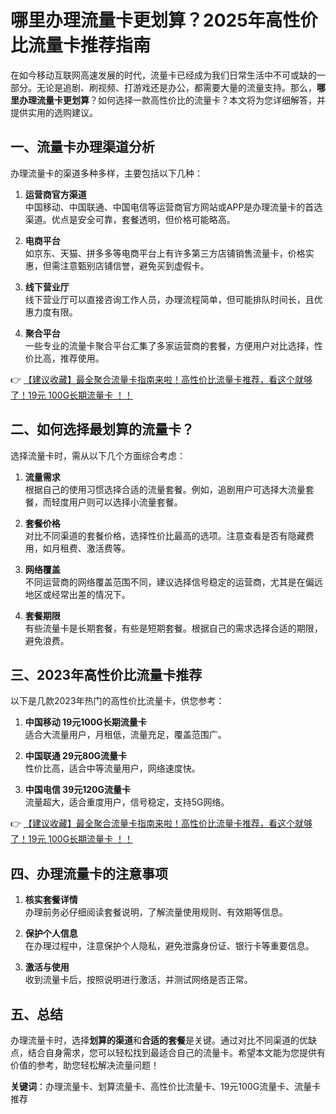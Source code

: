 # 哪里办理流量卡更划算？2025年高性价比流量卡推荐指南

在如今移动互联网高速发展的时代，流量卡已经成为我们日常生活中不可或缺的一部分。无论是追剧、刷视频、打游戏还是办公，都需要大量的流量支持。那么，**哪里办理流量卡更划算**？如何选择一款高性价比的流量卡？本文将为您详细解答，并提供实用的选购建议。

## 一、流量卡办理渠道分析

办理流量卡的渠道多种多样，主要包括以下几种：

1. **运营商官方渠道**  
   中国移动、中国联通、中国电信等运营商官方网站或APP是办理流量卡的首选渠道。优点是安全可靠，套餐透明，但价格可能略高。

2. **电商平台**  
   如京东、天猫、拼多多等电商平台上有许多第三方店铺销售流量卡，价格实惠，但需注意甄别店铺信誉，避免买到虚假卡。

3. **线下营业厅**  
   线下营业厅可以直接咨询工作人员，办理流程简单，但可能排队时间长，且优惠力度有限。

4. **聚合平台**  
   一些专业的流量卡聚合平台汇集了多家运营商的套餐，方便用户对比选择，性价比高，推荐使用。

👉 [【建议收藏】最全聚合流量卡指南来啦！高性价比流量卡推荐，看这个就够了！19元 100G长期流量卡 ！！](https://bit.ly/Liuliangka)

## 二、如何选择最划算的流量卡？

选择流量卡时，需从以下几个方面综合考虑：

1. **流量需求**  
   根据自己的使用习惯选择合适的流量套餐。例如，追剧用户可选择大流量套餐，而轻度用户则可以选择小流量套餐。

2. **套餐价格**  
   对比不同渠道的套餐价格，选择性价比最高的选项。注意查看是否有隐藏费用，如月租费、激活费等。

3. **网络覆盖**  
   不同运营商的网络覆盖范围不同，建议选择信号稳定的运营商，尤其是在偏远地区或经常出差的情况下。

4. **套餐期限**  
   有些流量卡是长期套餐，有些是短期套餐。根据自己的需求选择合适的期限，避免浪费。

## 三、2023年高性价比流量卡推荐

以下是几款2023年热门的高性价比流量卡，供您参考：

1. **中国移动 19元100G长期流量卡**  
   适合大流量用户，月租低，流量充足，覆盖范围广。

2. **中国联通 29元80G流量卡**  
   性价比高，适合中等流量用户，网络速度快。

3. **中国电信 39元120G流量卡**  
   流量超大，适合重度用户，信号稳定，支持5G网络。

👉 [【建议收藏】最全聚合流量卡指南来啦！高性价比流量卡推荐，看这个就够了！19元 100G长期流量卡 ！！](https://bit.ly/Liuliangka)

## 四、办理流量卡的注意事项

1. **核实套餐详情**  
   办理前务必仔细阅读套餐说明，了解流量使用规则、有效期等信息。

2. **保护个人信息**  
   在办理过程中，注意保护个人隐私，避免泄露身份证、银行卡等重要信息。

3. **激活与使用**  
   收到流量卡后，按照说明进行激活，并测试网络是否正常。

## 五、总结

办理流量卡时，选择**划算的渠道**和**合适的套餐**是关键。通过对比不同渠道的优缺点，结合自身需求，您可以轻松找到最适合自己的流量卡。希望本文能为您提供有价值的参考，助您轻松解决流量问题！

**关键词**：办理流量卡、划算流量卡、高性价比流量卡、19元100G流量卡、流量卡推荐